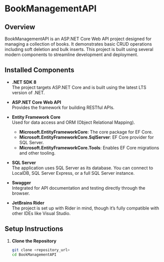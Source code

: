 ﻿# BookManagementAPI

## Overview

BookManagementAPI is an ASP.NET Core Web API project designed for managing a collection of books. It demonstrates basic
CRUD operations including soft deletion and bulk inserts. This project is built using several modern components to
streamline development and deployment.

## Installed Components

- **.NET SDK 8**  
  The project targets ASP.NET Core and is built using the latest LTS version of .NET.

- **ASP.NET Core Web API**  
  Provides the framework for building RESTful APIs.

- **Entity Framework Core**  
  Used for data access and ORM (Object Relational Mapping).
    - **Microsoft.EntityFrameworkCore**: The core package for EF Core.
    - **Microsoft.EntityFrameworkCore.SqlServer**: EF Core provider for SQL Server.
    - **Microsoft.EntityFrameworkCore.Tools**: Enables EF Core migrations and other tooling.

- **SQL Server**  
  The application uses SQL Server as its database. You can connect to LocalDB, SQL Server Express, or a full SQL Server
  instance.

- **Swagger**  
  Integrated for API documentation and testing directly through the browser.

- **JetBrains Rider**  
  The project is set up with Rider in mind, though it’s fully compatible with other IDEs like Visual Studio.

## Setup Instructions

1. **Clone the Repository**
   ```bash
   git clone <repository_url>
   cd BookManagementAPI
